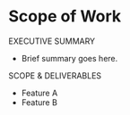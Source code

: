 # Scope of Work

EXECUTIVE SUMMARY
- Brief summary goes here.

SCOPE & DELIVERABLES
- Feature A
- Feature B
